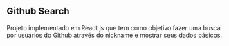 ## Github Search
Projeto implementado em React js que tem como objetivo fazer uma busca por usuários do Github através do nickname e mostrar seus dados básicos.